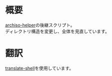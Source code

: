 # 概要
[archiso-helper](https://github.com/Hayao0819/archiso-helper)の後継スクリプト。  
ディレクトリ構造を変更し、全体を見直しています。

# 翻訳
[translate-shell](https://github.com/soimort/translate-shell/)を使用しています。